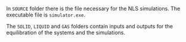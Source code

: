 In `SOURCE` folder there is the file necessary for the NLS simulations. The executable file is `simulator.exe`.

The `SOLID`, `LIQUID` and `GAS` folders contain inputs and outputs for the equilibration of the systems and the simulations.






